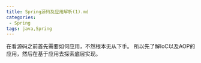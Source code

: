 ```yaml
---
title: Spring源码及应用解析(1).md
categories:
 - Spring
tags: java,Spring
---
```


在看源码之前首先需要如何应用，不然根本无从下手。
所以先了解IoC以及AOP的应用，然后在基于应用去探索底层实现。





